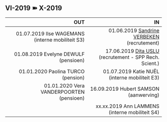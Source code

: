 <link rel="stylesheet" href="S2.css">
<link rel="stylesheet" href="foghorn2.css">

## VI-2019 &#10173; X-2019

| OUT | IN |
| ---: | ---: |
| 01.07.2019 Ilse WAGEMANS<br>(interne mobiliteit S3) | 01.06.2019 [Sandrine VERBEKEN](Sandrine_Verbeken.md)<br>(recrutement) |
| 01.08.2019 Evelyne DEWULF<br>(pensioen) | 17.06.2019 [Dita USLU](Dita_Uslu.md)<br>(recrutement - SPP Rech. Scient.) |
| 01.01.2020 Paolina TURCO<br>(pension) | 01.07.2019 Katie NUËL<br>(interne mobiliteit E3) |
| 01.01.2020 Vera VANDERPOORTEN<br>(pensioen) | 16.09.2019 Hubert SAMSON<br>(aanwerving) |
| &nbsp; | xx.xx.2019 Ann LAMMENS<br>(interne mobiliteit S4) |


